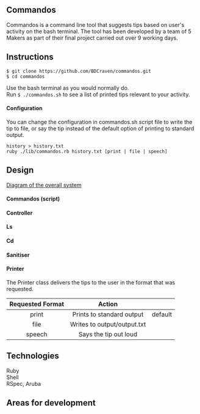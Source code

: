Commandos
---

Commandos is a command line tool that suggests tips based on user's activity on the bash terminal. The tool has been developed by a team of 5 Makers as part of their final project carried out over 9 working days.


Instructions
---

```
$ git clone https://github.com/BDCraven/commandos.git
$ cd commandos
```
Use the bash terminal as you would normally do.  
Run `$ ./commandos.sh` to see a list of printed tips relevant to your activity.

#### Configuration

You can change the configuration in commandos.sh script file to write the tip to file, or say the tip instead of the default option of printing to standard output.

```
history > history.txt
ruby ./lib/commandos.rb history.txt [print | file | speech]
```

Design
---

[Diagram of the overall system]()

#### Commandos (script)

#### Controller

#### Ls

#### Cd

#### Sanitiser

#### Printer

The Printer class delivers the tips to the user in the format that was requested.

| Requested Format |            Action           |         |
|:----------------:|:---------------------------:|:-------:|
| print            | Prints to standard output   | default |
| file             | Writes to output/output.txt |         |
| speech           | Says the tip out loud       |         |

Technologies
---

Ruby  
Shell  
RSpec, Aruba


Areas for development
---
